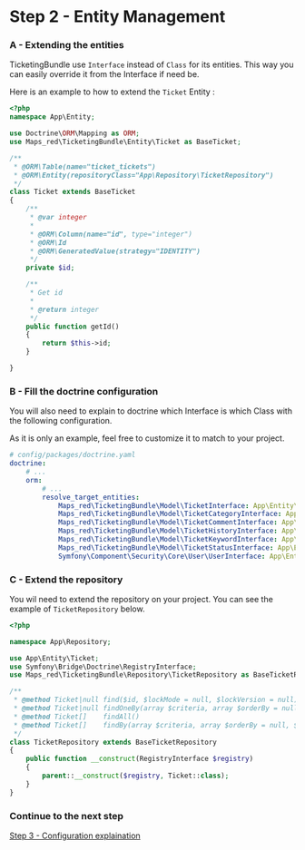 Step 2 - Entity Management
=================

### A - Extending the entities

TicketingBundle use ``Interface`` instead of ``Class`` for its entities. This way you can easily 
override it from the Interface if need be.

Here is an example to how to extend the ``Ticket`` Entity :

```php
<?php
namespace App\Entity;

use Doctrine\ORM\Mapping as ORM;
use Maps_red\TicketingBundle\Entity\Ticket as BaseTicket;

/**
 * @ORM\Table(name="ticket_tickets")
 * @ORM\Entity(repositoryClass="App\Repository\TicketRepository")
 */
class Ticket extends BaseTicket
{
    /**
     * @var integer
     *
     * @ORM\Column(name="id", type="integer")
     * @ORM\Id
     * @ORM\GeneratedValue(strategy="IDENTITY")
     */
    private $id;

    /**
     * Get id
     *
     * @return integer
     */
    public function getId()
    {
        return $this->id;
    }

}
```

### B - Fill the doctrine configuration

You will also need to explain to doctrine which Interface is which Class with the following configuration.

As it is only an example, feel free to customize it to match to your project.

```yaml
# config/packages/doctrine.yaml
doctrine:
    # ...
    orm:
        # ...
        resolve_target_entities:
            Maps_red\TicketingBundle\Model\TicketInterface: App\Entity\Ticket
            Maps_red\TicketingBundle\Model\TicketCategoryInterface: App\Entity\TicketCategory
            Maps_red\TicketingBundle\Model\TicketCommentInterface: App\Entity\TicketComment
            Maps_red\TicketingBundle\Model\TicketHistoryInterface: App\Entity\TicketHistory
            Maps_red\TicketingBundle\Model\TicketKeywordInterface: App\Entity\TicketKeyword
            Maps_red\TicketingBundle\Model\TicketStatusInterface: App\Entity\TicketStatus
            Symfony\Component\Security\Core\User\UserInterface: App\Entity\User
```

### C - Extend the repository

You wil need to extend the repository on your project. You can see the example of ``TicketRepository`` below. 

````php
<?php

namespace App\Repository;

use App\Entity\Ticket;
use Symfony\Bridge\Doctrine\RegistryInterface;
use Maps_red\TicketingBundle\Repository\TicketRepository as BaseTicketRepository;

/**
 * @method Ticket|null find($id, $lockMode = null, $lockVersion = null)
 * @method Ticket|null findOneBy(array $criteria, array $orderBy = null)
 * @method Ticket[]    findAll()
 * @method Ticket[]    findBy(array $criteria, array $orderBy = null, $limit = null, $offset = null)
 */
class TicketRepository extends BaseTicketRepository
{
    public function __construct(RegistryInterface $registry)
    {
        parent::__construct($registry, Ticket::class);
    }
}
````

### Continue to the next step
[Step 3 - Configuration explaination](3-setting_up_the_configuration.md)
